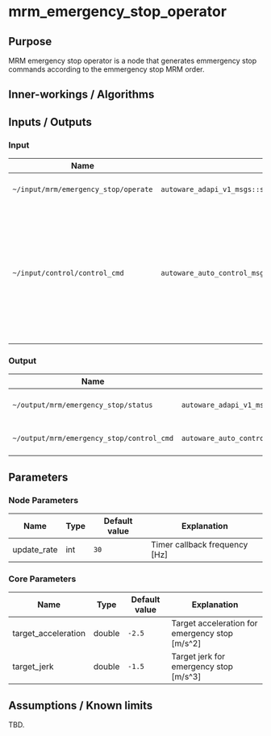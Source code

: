# mrm_emergency_stop_operator

## Purpose

MRM emergency stop operator is a node that generates emmergency stop commands according to the emmergency stop MRM order.

## Inner-workings / Algorithms

## Inputs / Outputs

### Input

| Name                                 | Type                                                       | Description                                                                                                                   |
|--------------------------------------|------------------------------------------------------------|-------------------------------------------------------------------------------------------------------------------------------|
| `~/input/mrm/emergency_stop/operate` | `autoware_adapi_v1_msgs::srv::OperateMRM`                  | MRM execution order                                                                                                           |
| `~/input/control/control_cmd`        | `autoware_auto_control_msgs::msg::AckermannControlCommand` | Control command output from the last node of the control component. Used for the initial value of the emergency stop command. |
|                                      |                                                            |                                                                                                                               |

### Output

| Name                                      | Type                                                       | Description            |
|-------------------------------------------|------------------------------------------------------------|------------------------|
| `~/output/mrm/emergency_stop/status`      | `autoware_adapi_v1_msgs::msg::MRMBehaviorStatus`           | MRM execution status   |
| `~/output/mrm/emergency_stop/control_cmd` | `autoware_auto_control_msgs::msg::AckermannControlCommand` | Emergency stop command |

## Parameters

### Node Parameters

| Name        | Type   | Default value | Explanation                               |
|-------------|--------|---------------|-------------------------------------------|
| update_rate | int    | `30`          | Timer callback frequency [Hz]             |

### Core Parameters

| Name                | Type   | Default value | Explanation                                    |
|---------------------|--------|---------------|------------------------------------------------|
| target_acceleration | double | `-2.5`        | Target acceleration for emergency stop [m/s^2] |
| target_jerk         | double | `-1.5`        | Target jerk for emergency stop [m/s^3]         |

## Assumptions / Known limits

TBD.
